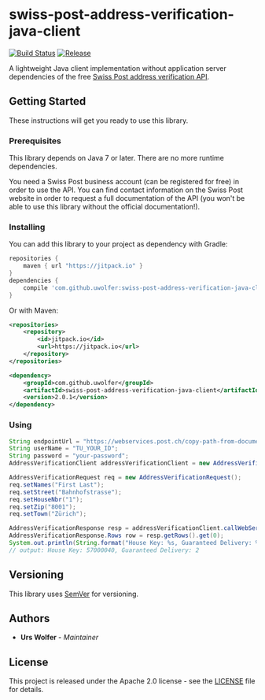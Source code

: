 # swiss-post-address-verification-java-client

[![Build Status](https://travis-ci.org/uwolfer/swiss-post-address-verification-java-client.svg)](https://travis-ci.org/uwolfer/swiss-post-address-verification-java-client)
[![Release](https://jitpack.io/v/uwolfer/swiss-post-address-verification-java-client.svg)](https://jitpack.io/#uwolfer/swiss-post-address-verification-java-client)

A lightweight Java client implementation without application server dependencies of the free
[Swiss Post address verification API](https://www.post.ch/en/business/a-z-of-subjects/maintaining-addresses-and-using-geodata/address-verification).


## Getting Started

These instructions will get you ready to use this library.


### Prerequisites

This library depends on Java 7 or later. There are no more runtime dependencies.

You need a Swiss Post business account (can be registered for free) in order to
use the API. You can find contact information on the Swiss Post website in order
to request a full documentation of the API (you won't be able to use this
library without the official documentation!).


### Installing

You can add this library to your project as dependency with Gradle:

```gradle
repositories {
    maven { url "https://jitpack.io" }
}
dependencies {
    compile 'com.github.uwolfer:swiss-post-address-verification-java-client:2.0.1'
}
```

Or with Maven:

```xml
<repositories>
    <repository>
        <id>jitpack.io</id>
        <url>https://jitpack.io</url>
    </repository>
</repositories>

<dependency>
    <groupId>com.github.uwolfer</groupId>
    <artifactId>swiss-post-address-verification-java-client</artifactId>
    <version>2.0.1</version>
</dependency>
```


### Using

```java
String endpointUrl = "https://webservices.post.ch/copy-path-from-documentation";
String userName = "TU_YOUR_ID";
String password = "your-password";
AddressVerificationClient addressVerificationClient = new AddressVerificationClient(endpointUrl, userName, password);

AddressVerificationRequest req = new AddressVerificationRequest();
req.setNames("First Last");
req.setStreet("Bahnhofstrasse");
req.setHouseNbr("1");
req.setZip("8001");
req.setTown("Zürich");

AddressVerificationResponse resp = addressVerificationClient.callWebService(req);
AddressVerificationResponse.Rows row = resp.getRows().get(0);
System.out.println(String.format("House Key: %s, Guaranteed Delivery: %s", row.getHouseKey(), row.getGuaranteedDelivery()));
// output: House Key: 57000040, Guaranteed Delivery: 2
```


## Versioning

This library uses [SemVer](http://semver.org/) for versioning.


## Authors

* **Urs Wolfer** - *Maintainer*


## License

This project is released under the Apache 2.0 license -
see the [LICENSE](LICENSE) file for details.

